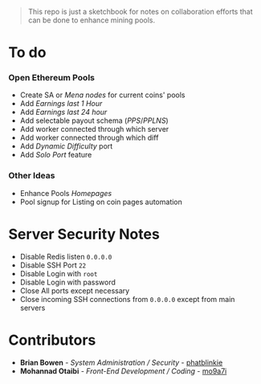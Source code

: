 > This repo is just a sketchbook for notes on collaboration efforts that can be done to enhance mining pools.


# To do
### Open Ethereum Pools
- Create SA or *Mena nodes* for current coins' pools
- Add *Earnings last 1 Hour*
- Add *Earnings last 24 hour*
- Add selectable payout schema (*PPS*/*PPLNS*)
- Add worker connected through which server
- Add worker connected through which diff
- Add *Dynamic Difficulty* port
- Add *Solo Port* feature



### Other Ideas
- Enhance Pools *Homepages*
- Pool signup for Listing on coin pages automation


# Server Security Notes
- Disable Redis listen `0.0.0.0`
- Disable SSH Port `22`
- Disable Login with `root`
- Disable Login with password
- Close All ports except necessary
- Close incoming SSH connections from `0.0.0.0` except from main servers


# Contributors
* **Brian Bowen** - *System Administration / Security* - [phatblinkie](https://github.com/phatblinkie)
* **Mohannad Otaibi** - *Front-End Development / Coding* - [mo9a7i](https://github.com/mo9a7i)
